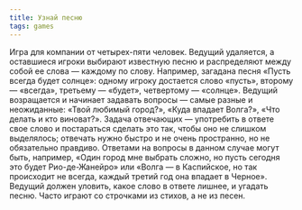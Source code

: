 ```yaml
---
title: Узнай песню
tags: games
---
```


Игра для компании от четырех-пяти человек. Ведущий удаляется, а остав­шиеся игроки выбирают известную песню и распределяют между собой ее слова — каждому по слову. Например, загадана песня «Пусть всегда будет солнце»: одному игроку достается слово «пусть», второму — «всегда», тре­тьему — «будет», четвертому — «солнце». Ведущий возращается и начинает задавать вопросы — самые разные и неожиданные: «Твой любимый город?», «Куда впадает Волга?», «Что делать и кто виноват?». Задача отвечающих — употре­бить в ответе свое слово и постараться сделать это так, чтобы оно не слишком выделялось; отвечать нужно быстро и не очень пространно, но не обязательно правдиво. Ответами на вопросы в данном случае могут быть, например, «Один город мне выбрать сложно, но пусть сегодня это будет Рио-де-Жанейро» или «Волга — в Каспийское, но так происходит не всегда, каждый третий год она впадает в Черное». Ведущий должен уловить, какое слово в ответе лишнее, и угадать песню. Часто играют со строчками из стихов, а не из песен.